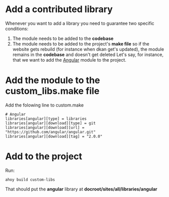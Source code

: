 # Add a contributed library
Whenever you want to add a library you need to guarantee two specific conditions:
1. The module needs to be added to the **codebase**
2. The module needs to be added to the project's **make file** so if the website gets rebuild (for instance when dkan get's updated), the module remains in the **codebase** and doesn't get deleted
Let's say, for instance, that we want to add the [Angular](https://github.com/angular/angular) module to the project. 
# Add the module to the custom_libs.make file
Add the folowing line to custom.make 
```
# Angular
libraries[angular][type] = libraries
libraries[angular][download][type] = git
libraries[angular][download][url] = "https://github.com/angular/angular.git"
libraries[angular][download][tag] = "2.0.0"
```
# Add to the project
Run: 
```
ahoy build custom-libs
```
That should put the **angular** library at **docroot/sites/all/libraries/angular**
